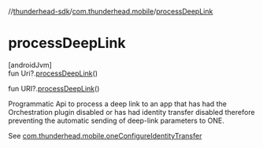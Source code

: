 //[thunderhead-sdk](../../index.md)/[com.thunderhead.mobile](index.md)/[processDeepLink](process-deep-link.md)

# processDeepLink

[androidJvm]\
fun Uri?.[processDeepLink](process-deep-link.md)()

fun URI?.[processDeepLink](process-deep-link.md)()

Programmatic Api to process a deep link to an app that has had the Orchestration plugin disabled or has had identity transfer disabled therefore preventing the automatic sending of deep-link parameters to ONE.

See [com.thunderhead.mobile.oneConfigureIdentityTransfer](one-configure-identity-transfer.md)

